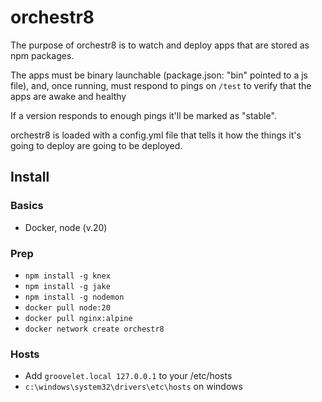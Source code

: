# orchestr8
The purpose of orchestr8 is to watch and deploy apps that are stored as npm packages.

The apps must be binary launchable (package.json: "bin" pointed to a js file), and, once running,
must respond to pings on `/test` to verify that the apps are awake and healthy

If a version responds to enough pings it'll be marked as "stable".

orchestr8 is loaded with a config.yml file that tells it how the things it's going to deploy
are going to be deployed.

## Install

### Basics
* Docker, node (v.20)

### Prep
* `npm install -g knex`
* `npm install -g jake`
* `npm install -g nodemon`
* `docker pull node:20`
* `docker pull nginx:alpine`
* `docker network create orchestr8`

### Hosts
* Add `groovelet.local 127.0.0.1` to your /etc/hosts
* `c:\windows\system32\drivers\etc\hosts` on windows
